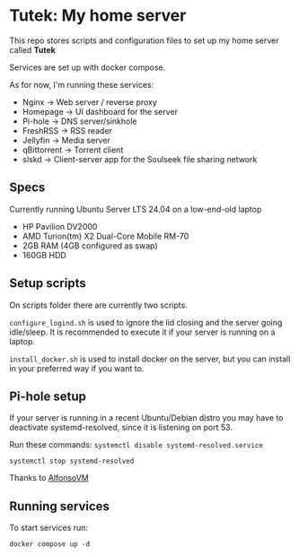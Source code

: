 # Tutek: My home server 
This repo stores scripts and configuration files to set up my home server called **Tutek**

Services are set up with docker compose.

As for now, I'm running these services:
- Nginx -> Web server / reverse proxy
- Homepage -> UI dashboard for the server
- Pi-hole -> DNS server/sinkhole
- FreshRSS -> RSS reader
- Jellyfin -> Media server
- qBittorrent -> Torrent client
- slskd -> Client-server app for the Soulseek file sharing network

## Specs
Currently running Ubuntu Server LTS 24.04 on a low-end-old laptop
 
- HP Pavilion DV2000
- AMD Turion(tm) X2 Dual-Core Mobile RM-70
- 2GB RAM (4GB configured as swap)
- 160GB HDD

## Setup scripts
On scripts folder there are currently two scripts.

`configure_logind.sh` is used to ignore the lid closing and the server going idle/sleep. It is recommended to execute it if your server is running on a laptop.

`install_docker.sh` is used to install docker on the server, but you can install in your preferred way if you want to.

## Pi-hole setup
If your server is running in a recent Ubuntu/Debian distro you may have to deactivate systemd-resolved, since it is listening on port 53.

Run these commands:
`systemctl disable systemd-resolved.service`

`systemctl stop systemd-resolved`

Thanks to [AlfonsoVM](https://discourse.pi-hole.net/t/docker-unable-to-bind-to-port-53/45082/8)

## Running services
To start services run:

`docker compose up -d`
